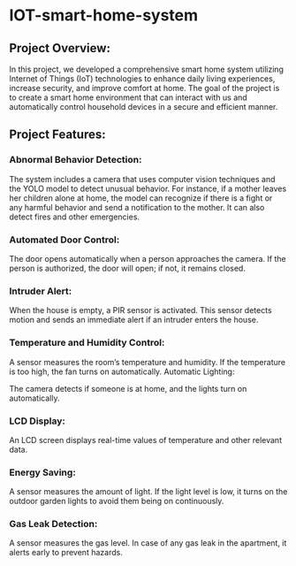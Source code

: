 # IOT-smart-home-system

## Project Overview:
In this project, we developed a comprehensive smart home system utilizing Internet of Things (IoT) technologies to enhance daily living experiences, increase security, and improve comfort at home. The goal of the project is to create a smart home environment that can interact with us and automatically control household devices in a secure and efficient manner.

## Project Features:

### Abnormal Behavior Detection:

The system includes a camera that uses computer vision techniques and the YOLO model to detect unusual behavior. For instance, if a mother leaves her children alone at home, the model can recognize if there is a fight or any harmful behavior and send a notification to the mother. It can also detect fires and other emergencies.

### Automated Door Control:

The door opens automatically when a person approaches the camera. If the person is authorized, the door will open; if not, it remains closed.

### Intruder Alert:

When the house is empty, a PIR sensor is activated. This sensor detects motion and sends an immediate alert if an intruder enters the house.

### Temperature and Humidity Control:

A sensor measures the room’s temperature and humidity. If the temperature is too high, the fan turns on automatically.
Automatic Lighting:

The camera detects if someone is at home, and the lights turn on automatically.

### LCD Display:

An LCD screen displays real-time values of temperature and other relevant data.

### Energy Saving:

A sensor measures the amount of light. If the light level is low, it turns on the outdoor garden lights to avoid them being on continuously.

### Gas Leak Detection:

A sensor measures the gas level. In case of any gas leak in the apartment, it alerts early to prevent hazards.
